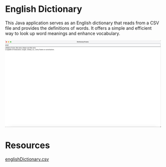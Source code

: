 # English Dictionary


This Java application serves as an 
English dictionary that reads from a 
CSV file and provides the definitions of words. 
It offers a simple and efficient way to look up word 
meanings and enhance vocabulary.

![Screenshots English Dictionary.png](..%2FScreenshots%2FScreenshots%20English%20Dictionary.png)

# Resources

[englishDictionary.csv](main%2Fresources%2FenglishDictionary.csv)

